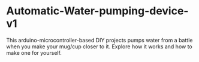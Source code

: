 # Automatic-Water-pumping-device-v1
This arduino-microcontroller-based DIY projects pumps water from a battle when you make your mug/cup closer to it. Explore how it works and how to make one for yourself.
